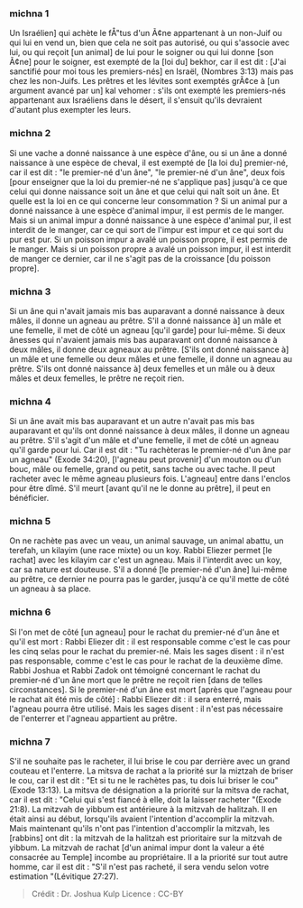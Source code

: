 
### michna 1
Un Israélien] qui achète le fÅ"tus d'un Ã¢ne appartenant à un non-Juif ou qui lui en vend un, bien que cela ne soit pas autorisé, ou qui s'associe avec lui, ou qui reçoit [un animal] de lui pour le soigner ou qui lui donne [son Ã¢ne] pour le soigner, est exempté de la [loi du] bekhor, car il est dit : [J'ai sanctifié pour moi tous les premiers-nés] en Israël, (Nombres 3:13) mais pas chez les non-Juifs. Les prêtres et les lévites sont exemptés grÃ¢ce à [un argument avancé par un] kal vehomer : s'ils ont exempté les premiers-nés appartenant aux Israéliens dans le désert, il s'ensuit qu'ils devraient d'autant plus exempter les leurs.

### michna 2
Si une vache a donné naissance à une espèce d'âne, ou si un âne a donné naissance à une espèce de cheval, il est exempté de [la loi du] premier-né, car il est dit : "le premier-né d'un âne", "le premier-né d'un âne", deux fois [pour enseigner que la loi du premier-né ne s'applique pas] jusqu'à ce que celui qui donne naissance soit un âne et que celui qui naît soit un âne. Et quelle est la loi en ce qui concerne leur consommation ? Si un animal pur a donné naissance à une espèce d'animal impur, il est permis de le manger. Mais si un animal impur a donné naissance à une espèce d'animal pur, il est interdit de le manger, car ce qui sort de l'impur est impur et ce qui sort du pur est pur. Si un poisson impur a avalé un poisson propre, il est permis de le manger. Mais si un poisson propre a avalé un poisson impur, il est interdit de manger ce dernier, car il ne s'agit pas de la croissance [du poisson propre].

### michna 3
Si un âne qui n'avait jamais mis bas auparavant a donné naissance à deux mâles, il donne un agneau au prêtre. S'il a donné naissance à] un mâle et une femelle, il met de côté un agneau [qu'il garde] pour lui-même. Si deux ânesses qui n'avaient jamais mis bas auparavant ont donné naissance à deux mâles, il donne deux agneaux au prêtre. [S'ils ont donné naissance à] un mâle et une femelle ou deux mâles et une femelle, il donne un agneau au prêtre. S'ils ont donné naissance à] deux femelles et un mâle ou à deux mâles et deux femelles, le prêtre ne reçoit rien.

### michna 4
Si un âne avait mis bas auparavant et un autre n'avait pas mis bas auparavant et qu'ils ont donné naissance à deux mâles, il donne un agneau au prêtre. S'il s'agit d'un mâle et d'une femelle, il met de côté un agneau qu'il garde pour lui. Car il est dit : "Tu rachèteras le premier-né d'un âne par un agneau" (Exode 34:20), [l'agneau peut provenir] d'un mouton ou d'un bouc, mâle ou femelle, grand ou petit, sans tache ou avec tache. Il peut racheter avec le même agneau plusieurs fois. L'agneau] entre dans l'enclos pour être dîmé. S'il meurt [avant qu'il ne le donne au prêtre], il peut en bénéficier.

### michna 5
On ne rachète pas avec un veau, un animal sauvage, un animal abattu, un terefah, un kilayim (une race mixte) ou un koy. Rabbi Eliezer permet [le rachat] avec les kilayim car c'est un agneau. Mais il l'interdit avec un koy, car sa nature est douteuse. S'il a donné [le premier-né d'un âne] lui-même au prêtre, ce dernier ne pourra pas le garder, jusqu'à ce qu'il mette de côté un agneau à sa place.

### michna 6
Si l'on met de côté [un agneau] pour le rachat du premier-né d'un âne et qu'il est mort : Rabbi Eliezer dit : il est responsable comme c'est le cas pour les cinq selas pour le rachat du premier-né. Mais les sages disent : il n'est pas responsable, comme c'est le cas pour le rachat de la deuxième dîme. Rabbi Joshua et Rabbi Zadok ont témoigné concernant le rachat du premier-né d'un âne mort que le prêtre ne reçoit rien [dans de telles circonstances]. Si le premier-né d'un âne est mort [après que l'agneau pour le rachat ait été mis de côté] : Rabbi Eliezer dit : il sera enterré, mais l'agneau pourra être utilisé. Mais les sages disent : il n'est pas nécessaire de l'enterrer et l'agneau appartient au prêtre.

### michna 7
S'il ne souhaite pas le racheter, il lui brise le cou par derrière avec un grand couteau et l'enterre. La mitsva de rachat a la priorité sur la miztzah de briser le cou, car il est dit : "Et si tu ne le rachètes pas, tu dois lui briser le cou" (Exode 13:13). La mitsva de désignation a la priorité sur la mitsva de rachat, car il est dit : "Celui qui s'est fiancé à elle, doit la laisser racheter "(Exode 21:8). La mitzvah de yibbum est antérieure à la mitzvah de halitzah. Il en était ainsi au début, lorsqu'ils avaient l'intention d'accomplir la mitzvah. Mais maintenant qu'ils n'ont pas l'intention d'accomplir la mitzvah, les [rabbins] ont dit : la mitzvah de la halitzah est prioritaire sur la mitzvah de yibbum. La mitzvah de rachat [d'un animal impur dont la valeur a été consacrée au Temple] incombe au propriétaire. Il a la priorité sur tout autre homme, car il est dit : "S'il n'est pas racheté, il sera vendu selon votre estimation "(Lévitique 27:27).

>Crédit : Dr. Joshua Kulp
>Licence : CC-BY